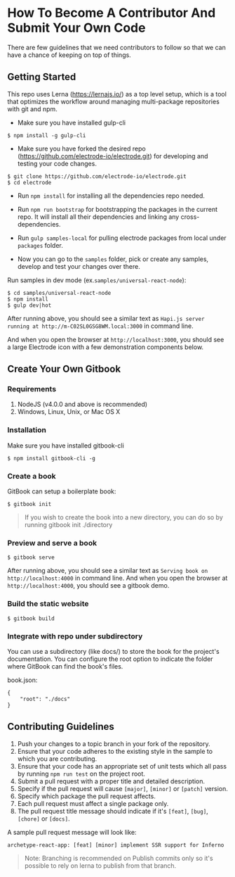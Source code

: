 # How To Become A Contributor And Submit Your Own Code
There are few guidelines that we need contributors to follow so that we can have a chance of keeping on top of things.

## Getting Started
This repo uses Lerna (https://lernajs.io/) as a top level setup, which is a tool that optimizes the workflow around managing multi-package repositories with git and npm.

* Make sure you have installed gulp-cli

````
$ npm install -g gulp-cli
````

* Make sure you have forked the desired repo (https://github.com/electrode-io/electrode.git) for developing and testing your code changes.

````
$ git clone https://github.com/electrode-io/electrode.git
$ cd electrode
````

* Run `npm install` for installing all the dependencies repo needed.

* Run `npm run bootstrap` for bootstrapping the packages in the current repo. It will install all their dependencies and linking any cross-dependencies.

* Run `gulp samples-local` for pulling electrode packages from local under `packages` folder.

* Now you can go to the `samples` folder, pick or create any samples, develop and test your changes over there.

Run samples in dev mode (ex.`samples/universal-react-node`):

```
$ cd samples/universal-react-node
$ npm install
$ gulp dev|hot
```

After running above, you should see a similar text as `Hapi.js server running at http://m-C02SL0GSG8WM.local:3000` in command line.

And when you open the browser at `http://localhost:3000`, you should see a large Electrode icon with a few demonstration components below.

## Create Your Own Gitbook

### Requirements

1. NodeJS (v4.0.0 and above is recommended)
1. Windows, Linux, Unix, or Mac OS X

### Installation

Make sure you have installed gitbook-cli
```
$ npm install gitbook-cli -g
```

### Create a book

GitBook can setup a boilerplate book:
```
$ gitbook init
```

> If you wish to create the book into a new directory, you can do so by running gitbook init ./directory

### Preview and serve a book

```
$ gitbook serve
```

After running above, you should see a similar text as `Serving book on http://localhost:4000` in command line.
And when you open the browser at `http://localhost:4000`, you should see a gitbook demo.

### Build the static website

```
$ gitbook build
```

### Integrate with repo under subdirectory
You can use a subdirectory (like docs/) to store the book for the project's documentation. You can configure the root option to indicate the folder where GitBook can find the book's files.

book.json:
```
{
    "root": "./docs"
}
```

## Contributing Guidelines
1. Push your changes to a topic branch in your fork of the repository.
1. Ensure that your code adheres to the existing style in the sample to which
   you are contributing.
1. Ensure that your code has an appropriate set of unit tests which all pass by running `npm run test` on the project root.
1. Submit a pull request with a proper title and detailed description.
1. Specify if the pull request will cause `[major]`, `[minor]` or `[patch]` version.
1. Specify which package the pull request affects.
1. Each pull request must affect a single package only.
1. The pull request title message should indicate if it's `[feat]`, `[bug]`, `[chore]` or `[docs]`.

A sample pull request message will look like:
```
archetype-react-app: [feat] [minor] implement SSR support for Inferno
```
>Note: Branching is recommended on Publish commits only so it's possible to rely on lerna to publish from that branch.
